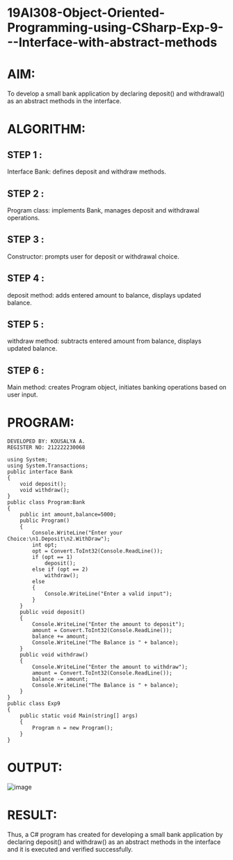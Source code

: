 # 19AI308-Object-Oriented-Programming-using-CSharp-Exp-9---Interface-with-abstract-methods

# AIM:
To develop a small bank application by declaring deposit() and withdrawal() as an abstract methods in the interface. 
# ALGORITHM:
## STEP 1 :
Interface Bank: defines deposit and withdraw methods.
## STEP 2 :
Program class: implements Bank, manages deposit and withdrawal operations.
## STEP 3 :
Constructor: prompts user for deposit or withdrawal choice.
## STEP 4 :
deposit method: adds entered amount to balance, displays updated balance.
## STEP 5 :
withdraw method: subtracts entered amount from balance, displays updated balance.
## STEP 6 :
Main method: creates Program object, initiates banking operations based on user input.
# PROGRAM:
```
DEVELOPED BY: KOUSALYA A.
REGISTER NO: 212222230068

using System;
using System.Transactions;
public interface Bank
{
    void deposit();
    void withdraw();
}
public class Program:Bank
{
    public int amount,balance=5000;
    public Program()
    {
        Console.WriteLine("Enter your Choice:\n1.Deposit\n2.WithDraw");
        int opt;
        opt = Convert.ToInt32(Console.ReadLine());
        if (opt == 1)
            deposit();
        else if (opt == 2)
            withdraw();
        else
        {
            Console.WriteLine("Enter a valid input");
        }
    }
    public void deposit()
    {
        Console.WriteLine("Enter the amount to deposit");
        amount = Convert.ToInt32(Console.ReadLine());
        balance += amount;
        Console.WriteLine("The Balance is " + balance);
    }
    public void withdraw()
    {
        Console.WriteLine("Enter the amount to withdraw");
        amount = Convert.ToInt32(Console.ReadLine());
        balance -= amount;
        Console.WriteLine("The Balance is " + balance);
    }
}
public class Exp9
{
    public static void Main(string[] args)
    {
        Program n = new Program();
    }
}
```

# OUTPUT:
![image](https://github.com/Kousalya22008930/19AI308-Object-Oriented-Programming-using-CSharp-Exp-9---Interface-with-abstract-methods/assets/119389108/8e495c04-ba34-4353-a837-daa5421f6296)

# RESULT:
Thus, a C# program has created for developing a small bank application by declaring deposit() and withdraw() as an abstract methods in the interface and it is executed and verified successfully.
